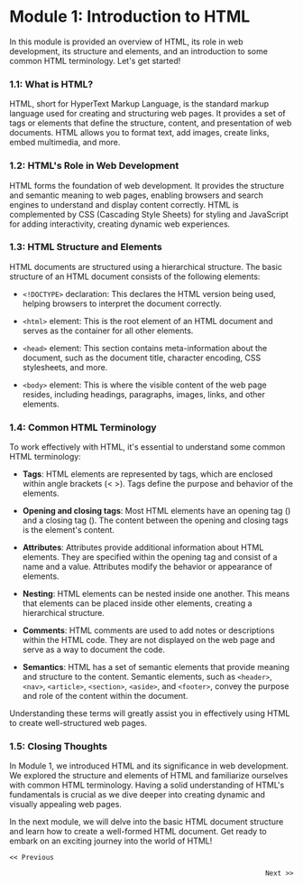 # Module 1: Introduction to HTML

In this module is provided an overview of HTML, its role in web development, its structure and elements, and an introduction to
some common HTML terminology. Let's get started!

### 1.1: What is HTML?
HTML, short for HyperText Markup Language, is the standard markup language used for creating and structuring web pages. 
It provides a set of tags or elements that define the structure, content, and presentation of web documents. HTML allows 
you to format text, add images, create links, embed multimedia, and more.

### 1.2: HTML's Role in Web Development
HTML forms the foundation of web development. It provides the structure and semantic meaning to web pages, enabling browsers
and search engines to understand and display content correctly. HTML is complemented by CSS (Cascading Style Sheets) for 
styling and JavaScript for adding interactivity, creating dynamic web experiences.

### 1.3: HTML Structure and Elements
HTML documents are structured using a hierarchical structure. The basic structure of an HTML document consists of the following elements:

- `<!DOCTYPE>` declaration: This declares the HTML version being used, helping browsers to interpret the document correctly.

- `<html>` element: This is the root element of an HTML document and serves as the container for all other elements.

- `<head>` element: This section contains meta-information about the document, such as the document title, character encoding, CSS stylesheets, and more.

- `<body>` element: This is where the visible content of the web page resides, including headings, paragraphs, images, links, and other elements.

### 1.4: Common HTML Terminology
To work effectively with HTML, it's essential to understand some common HTML terminology:

- <b>Tags</b>: HTML elements are represented by tags, which are enclosed within angle brackets (< >). Tags define the purpose and behavior of the elements.

- <b>Opening and closing tags</b>: Most HTML elements have an opening tag (<tag>) and a closing tag (</tag>). The content between the opening and closing tags is the element's content.

- <b>Attributes</b>: Attributes provide additional information about HTML elements. They are specified within the opening tag and consist of a name and a value. Attributes modify the behavior or appearance of elements.

- <b>Nesting</b>: HTML elements can be nested inside one another. This means that elements can be placed inside other elements, creating a hierarchical structure.

- <b>Comments</b>: HTML comments are used to add notes or descriptions within the HTML code. They are not displayed on the web page and serve as a way to document the code.

- <b>Semantics</b>: HTML has a set of semantic elements that provide meaning and structure to the content. Semantic elements, such as `<header>`, `<nav>`, `<article>`, `<section>`, `<aside>`, and `<footer>`, convey the purpose and role of the content within the document.

Understanding these terms will greatly assist you in effectively using HTML to create well-structured web pages.

### 1.5: Closing Thoughts
In Module 1, we introduced HTML and its significance in web development. We explored the structure and elements of HTML and familiarize ourselves with common HTML terminology. Having a solid understanding of HTML's fundamentals is crucial as we dive deeper into creating dynamic and visually appealing web pages.

In the next module, we will delve into the basic HTML document structure and learn how to create a well-formed HTML document. Get ready to embark on an exciting journey into the world of HTML!

`<< Previous` <p align="right">`Next >>`</p>
